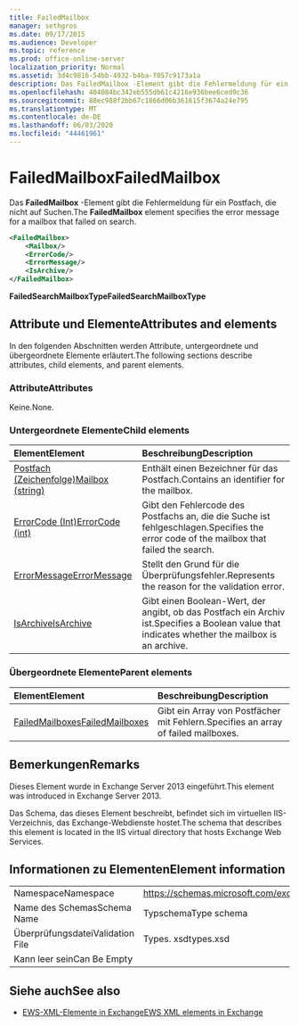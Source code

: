 ```yaml
---
title: FailedMailbox
manager: sethgros
ms.date: 09/17/2015
ms.audience: Developer
ms.topic: reference
ms.prod: office-online-server
localization_priority: Normal
ms.assetid: 3d4c9816-54bb-4932-b4ba-f057c9173a1a
description: Das FailedMailbox -Element gibt die Fehlermeldung für ein Postfach, die nicht auf Suchen.
ms.openlocfilehash: 404084bc342eb555db61c4216e936bee6ced9c36
ms.sourcegitcommit: 88ec988f2bb67c1866d06b361615f3674a24e795
ms.translationtype: MT
ms.contentlocale: de-DE
ms.lasthandoff: 06/03/2020
ms.locfileid: "44461961"
---
```

# <a name="failedmailbox"></a><span data-ttu-id="41e50-103">FailedMailbox</span><span class="sxs-lookup"><span data-stu-id="41e50-103">FailedMailbox</span></span>

<span data-ttu-id="41e50-104">Das **FailedMailbox** -Element gibt die Fehlermeldung für ein Postfach, die nicht auf Suchen.</span><span class="sxs-lookup"><span data-stu-id="41e50-104">The **FailedMailbox** element specifies the error message for a mailbox that failed on search.</span></span> 
  
```XML
<FailedMailbox>
    <Mailbox/>
    <ErrorCode/>
    <ErrorMessage/>
    <IsArchive/>
</FailedMailbox>
```

 <span data-ttu-id="41e50-105">**FailedSearchMailboxType**</span><span class="sxs-lookup"><span data-stu-id="41e50-105">**FailedSearchMailboxType**</span></span>
## <a name="attributes-and-elements"></a><span data-ttu-id="41e50-106">Attribute und Elemente</span><span class="sxs-lookup"><span data-stu-id="41e50-106">Attributes and elements</span></span>

<span data-ttu-id="41e50-107">In den folgenden Abschnitten werden Attribute, untergeordnete und übergeordnete Elemente erläutert.</span><span class="sxs-lookup"><span data-stu-id="41e50-107">The following sections describe attributes, child elements, and parent elements.</span></span>
  
### <a name="attributes"></a><span data-ttu-id="41e50-108">Attribute</span><span class="sxs-lookup"><span data-stu-id="41e50-108">Attributes</span></span>

<span data-ttu-id="41e50-109">Keine.</span><span class="sxs-lookup"><span data-stu-id="41e50-109">None.</span></span>
  
### <a name="child-elements"></a><span data-ttu-id="41e50-110">Untergeordnete Elemente</span><span class="sxs-lookup"><span data-stu-id="41e50-110">Child elements</span></span>

|<span data-ttu-id="41e50-111">**Element**</span><span class="sxs-lookup"><span data-stu-id="41e50-111">**Element**</span></span>|<span data-ttu-id="41e50-112">**Beschreibung**</span><span class="sxs-lookup"><span data-stu-id="41e50-112">**Description**</span></span>|
|:-----|:-----|
|[<span data-ttu-id="41e50-113">Postfach (Zeichenfolge)</span><span class="sxs-lookup"><span data-stu-id="41e50-113">Mailbox (string)</span></span>](mailbox-string.md) <br/> |<span data-ttu-id="41e50-114">Enthält einen Bezeichner für das Postfach.</span><span class="sxs-lookup"><span data-stu-id="41e50-114">Contains an identifier for the mailbox.</span></span>  <br/> |
|[<span data-ttu-id="41e50-115">ErrorCode (Int)</span><span class="sxs-lookup"><span data-stu-id="41e50-115">ErrorCode (int)</span></span>](errorcode-int.md) <br/> |<span data-ttu-id="41e50-116">Gibt den Fehlercode des Postfachs an, die die Suche ist fehlgeschlagen.</span><span class="sxs-lookup"><span data-stu-id="41e50-116">Specifies the error code of the mailbox that failed the search.</span></span>  <br/> |
|[<span data-ttu-id="41e50-117">ErrorMessage</span><span class="sxs-lookup"><span data-stu-id="41e50-117">ErrorMessage</span></span>](errormessage.md) <br/> |<span data-ttu-id="41e50-118">Stellt den Grund für die Überprüfungsfehler.</span><span class="sxs-lookup"><span data-stu-id="41e50-118">Represents the reason for the validation error.</span></span>  <br/> |
|[<span data-ttu-id="41e50-119">IsArchive</span><span class="sxs-lookup"><span data-stu-id="41e50-119">IsArchive</span></span>](isarchive.md) <br/> |<span data-ttu-id="41e50-120">Gibt einen Boolean-Wert, der angibt, ob das Postfach ein Archiv ist.</span><span class="sxs-lookup"><span data-stu-id="41e50-120">Specifies a Boolean value that indicates whether the mailbox is an archive.</span></span>  <br/> |
   
### <a name="parent-elements"></a><span data-ttu-id="41e50-121">Übergeordnete Elemente</span><span class="sxs-lookup"><span data-stu-id="41e50-121">Parent elements</span></span>

|<span data-ttu-id="41e50-122">**Element**</span><span class="sxs-lookup"><span data-stu-id="41e50-122">**Element**</span></span>|<span data-ttu-id="41e50-123">**Beschreibung**</span><span class="sxs-lookup"><span data-stu-id="41e50-123">**Description**</span></span>|
|:-----|:-----|
|[<span data-ttu-id="41e50-124">FailedMailboxes</span><span class="sxs-lookup"><span data-stu-id="41e50-124">FailedMailboxes</span></span>](failedmailboxes.md) <br/> |<span data-ttu-id="41e50-125">Gibt ein Array von Postfächer mit Fehlern.</span><span class="sxs-lookup"><span data-stu-id="41e50-125">Specifies an array of failed mailboxes.</span></span>  <br/> |
   
## <a name="remarks"></a><span data-ttu-id="41e50-126">Bemerkungen</span><span class="sxs-lookup"><span data-stu-id="41e50-126">Remarks</span></span>

<span data-ttu-id="41e50-127">Dieses Element wurde in Exchange Server 2013 eingeführt.</span><span class="sxs-lookup"><span data-stu-id="41e50-127">This element was introduced in Exchange Server 2013.</span></span>
  
<span data-ttu-id="41e50-128">Das Schema, das dieses Element beschreibt, befindet sich im virtuellen IIS-Verzeichnis, das Exchange-Webdienste hostet.</span><span class="sxs-lookup"><span data-stu-id="41e50-128">The schema that describes this element is located in the IIS virtual directory that hosts Exchange Web Services.</span></span>
  
## <a name="element-information"></a><span data-ttu-id="41e50-129">Informationen zu Elementen</span><span class="sxs-lookup"><span data-stu-id="41e50-129">Element information</span></span>

|||
|:-----|:-----|
|<span data-ttu-id="41e50-130">Namespace</span><span class="sxs-lookup"><span data-stu-id="41e50-130">Namespace</span></span>  <br/> |https://schemas.microsoft.com/exchange/services/2006/types  <br/> |
|<span data-ttu-id="41e50-131">Name des Schemas</span><span class="sxs-lookup"><span data-stu-id="41e50-131">Schema Name</span></span>  <br/> |<span data-ttu-id="41e50-132">Typschema</span><span class="sxs-lookup"><span data-stu-id="41e50-132">Type schema</span></span>  <br/> |
|<span data-ttu-id="41e50-133">Überprüfungsdatei</span><span class="sxs-lookup"><span data-stu-id="41e50-133">Validation File</span></span>  <br/> |<span data-ttu-id="41e50-134">Types. xsd</span><span class="sxs-lookup"><span data-stu-id="41e50-134">types.xsd</span></span>  <br/> |
|<span data-ttu-id="41e50-135">Kann leer sein</span><span class="sxs-lookup"><span data-stu-id="41e50-135">Can Be Empty</span></span>  <br/> ||
   
## <a name="see-also"></a><span data-ttu-id="41e50-136">Siehe auch</span><span class="sxs-lookup"><span data-stu-id="41e50-136">See also</span></span>



- [<span data-ttu-id="41e50-137">EWS-XML-Elemente in Exchange</span><span class="sxs-lookup"><span data-stu-id="41e50-137">EWS XML elements in Exchange</span></span>](ews-xml-elements-in-exchange.md)

